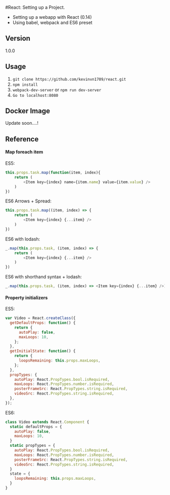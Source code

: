 #React: Setting up a Project.
- Setting up a webapp with React (0.14)
- Using babel, webpack and ES6 preset

## Version
1.0.0

## Usage
1. `git clone https://github.com/kevinvn1709/react.git`
2. `npm install`
3. `webpack-dev-server`  or  `npm run dev-server`
4. `Go to localhost:8080`

## Docker Image

Update soon....!


## Reference

#### Map foreach item
ES5:
```javascript
this.props.task.map(function(item, index){
    return (
        <Item key={index} name={item.name} value={item.value} />
    )
})
```
ES6 Arrows + Spread:
```javascript
this.props.task.map((item, index) => {
    return (
        <Item key={index} {...item} />
    )
})
```

ES6 with lodash:
```javascript
_.map(this.props.task, (item, index) => {
    return (
        <Item key={index} {...item} />
    )
})
```

ES6 with shorthand syntax + lodash:
```javascript
_.map(this.props.task, (item, index) => <Item key={index} {...item} />)
```


#### Property initializers

ES5:
```javascript
var Video = React.createClass({
  getDefaultProps: function() {
    return {
      autoPlay: false,
      maxLoops: 10,
    };
  },
  getInitialState: function() {
    return {
      loopsRemaining: this.props.maxLoops,
    };
  },
  propTypes: {
    autoPlay: React.PropTypes.bool.isRequired,
    maxLoops: React.PropTypes.number.isRequired,
    posterFrameSrc: React.PropTypes.string.isRequired,
    videoSrc: React.PropTypes.string.isRequired,
  },
});
```
ES6:
```javascript
class Video extends React.Component {
  static defaultProps = {
    autoPlay: false,
    maxLoops: 10,
  }
  static propTypes = {
    autoPlay: React.PropTypes.bool.isRequired,
    maxLoops: React.PropTypes.number.isRequired,
    posterFrameSrc: React.PropTypes.string.isRequired,
    videoSrc: React.PropTypes.string.isRequired,
  }
  state = {
    loopsRemaining: this.props.maxLoops,
  }
}
```
